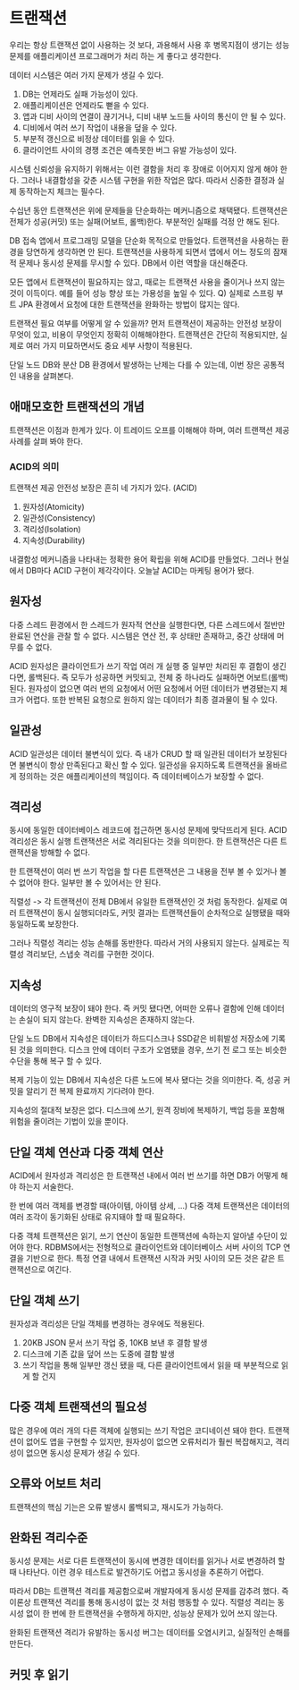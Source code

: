 # 트랜잭션
우리는 항상 트랜잭션 없이 사용하는 것 보다, 과용해서 사용 후 병목지점이 생기는 성능 문제를 애플리케이션 프로그래머가 처리 하는 게 좋다고 생각한다.

데이터 시스템은 여러 가지 문제가 생길 수 있다.
1. DB는 언제라도 실패 가능성이 있다.
2. 애플리케이션은 언제라도 뻗을 수 있다. 
3. 앱과 디비 사이의 연결이 끊기거나, 디비 내부 노드들 사이의 통신이 안 될 수 있다.
4. 디비에서 여러 쓰기 작업이 내용을 덮을 수 있다.
5. 부분적 갱신으로 비정상 데이터를 읽을 수 있다.
6. 클라이언트 사이의 경쟁 조건은 예측못한 버그 유발 가능성이 있다.

시스템 신뢰성을 유지하기 위해서는 이런 결함을 처리 후 장애로 이어지지 않게 해야 한다.
그러나 내결함성을 갖춘 시스템 구현을 위한 작업은 많다. 따라서 신중한 결정과 실제 동작하는지 체크는 필수다.

수십년 동안 트랜잭션은 위에 문제들을 단순화하는 메커니즘으로 채택됐다.
트랜잭션은 전체가 성공(커밋) 또는 실패(어보트, 롤백)한다. 부분적인 실패를 걱정 안 해도 된다.

DB 접속 앱에서 프로그래밍 모델을 단순화 목적으로 만들었다. 트랜잭션을 사용하는 환경을 당연하게 생각하면 안 된다.
트랜잭션을 사용하게 되면서 앱에서 어느 정도의 잠재적 문제나 동시성 문제를 무시할 수 있다.
DB에서 이런 역할을 대신해준다. 

모든 앱에서 트랜잭션이 필요하지는 않고, 때로는 트랜잭션 사용을 줄이거나 쓰지 않는 것이 이득이다.
예를 들어 성능 향상 또는 가용성을 높일 수 있다.
Q) 실제로 스프링 부트 JPA 환경에서 요청에 대한 트랜잭션을 완화하는 방법이 많지는 않다.

트랜잭션 필요 여부를 어떻게 알 수 있을까? 먼저 트랜잭션이 제공하는 안전성 보장이 무엇이 있고, 비용이 무엇인지 정확히 이해해야한다.
트랜잭션은 간단히 적용되지만, 실제로 여러 가지 미묘하면서도 중요 세부 사항이 적용된다.

단일 노드 DB와 분산 DB 환경에서 발생하는 난제는 다를 수 있는데, 이번 장은 공통적인 내용을 살펴본다.

## 애매모호한 트랜잭션의 개념
트랜잭션은 이점과 한계가 있다. 이 트레이드 오프를 이해해야 하며, 여러 트랜잭션 제공 사례를 살펴 봐야 한다.

### ACID의 의미
트랜잭션 제공 안전성 보장은 흔히 네 가지가 있다. (ACID)
1. 원자성(Atomicity)
2. 일관성(Consistency)
3. 격리성(Isolation)
4. 지속성(Durability)

내결함성 메커니즘을 나타내는 정확한 용어 확립을 위해 ACID를 만들었다.
그러나 현실에서 DB마다 ACID 구현이 제각각이다. 오늘날 ACID는 마케팅 용어가 됐다.

## 원자성
다중 스레드 환경에서 한 스레드가 원자적 연산을 실행한다면, 다른 스레드에서 절반만 완료된 연산을 관찰 할 수 없다.
시스템은 연산 전, 후 상태만 존재하고, 중간 상태에 머무를 수 없다. 

ACID 원자성은 클라이언트가 쓰기 작업 여러 개 실행 중 일부만 처리된 후 결함이 생긴다면, 롤백된다.
즉 모두가 성공하면 커밋되고, 전체 중 하나라도 실패하면 어보트(롤백)된다.
원자성이 없으면 여러 번의 요청에서 어떤 요청에서 어떤 데이터가 변경됐는지 체크가 어렵다.
또한 반복된 요청으로 원하지 않는 데이터가 최종 결과물이 될 수 있다.

## 일관성
ACID 일관성은 데이터 불변식이 있다. 즉 내가 CRUD 할 때 일관된 데이터가 보장된다면 불변식이 항상 만족된다고 확신 할 수 있다.
일관성을 유지하도록 트랜잭션을 올바르게 정의하는 것은 애플리케이션의 책임이다.
즉 데이터베이스가 보장할 수 없다.

## 격리성
동시에 동일한 데이터베이스 레코드에 접근하면 동시성 문제에 맞닥뜨리게 된다.
ACID 격리성은 동시 실행 트랜잭션은 서로 격리된다는 것을 의미한다.
한 트랜잭션은 다른 트랜잭션을 방해할 수 없다. 

한 트랜잭션이 여러 번 쓰기 작업을 할 다른 트랜잭션은 그 내용을 전부 볼 수 있거나 볼수 없어야 한다. 
일부만 볼 수 있어서는 안 된다.

직렬성 -> 각 트랜잭션이 전체 DB에서 유일한 트랜잭션인 것 처럼 동작한다. 실제로 여러 트랜잭션이 동시 실행되더라도, 
커밋 결과는 트랜잭션들이 순차적으로 실행됐을 때와 동일하도록 보장한다. 

그러나 직렬성 격리는 성능 손해를 동반한다. 따라서 거의 사용되지 않는다.
실제로는 직렬성 격리보단, 스냅숏 격리를 구현한 것이다.

## 지속성
데이터의 영구적 보장이 돼야 한다.
즉 커밋 됐다면, 어떠한 오류나 결함에 인해 데이터는 손실이 되지 않는다.
완벽한 지속성은 존재하지 않는다.

단일 노드 DB에서 지속성은 데이터가 하드디스크나 SSD같은 비휘발성 저장소에 기록된 것을 의미한다.
디스크 안에 데이터 구조가 오염됐을 경우, 쓰기 전 로그 또는 비슷한 수단을 통해 복구 할 수 있다.

복제 기능이 있는 DB에서 지속성은 다른 노드에 복사 됐다는 것을 의미한다.
즉, 성공 커밋을 알리기 전 복제 완료까지 기다려야 한다.

지속성의 절대적 보장은 없다. 디스크에  쓰기, 원격 장비에 복제하기, 백업 등을 포함해 위험을 줄이려는 기법이 있을 뿐이다.


## 단일 객체 연산과 다중 객체 연산
ACID에서 원자성과 격리성은 한 트랜잭션 내에서 여러 번 쓰기를 하면 DB가 어떻게 해야 하는지 서술한다.

한 번에 여러 객체를 변경할 때(아이템, 아이템 상세, ...) 
다중 객체 트랜잭션은 데이터의 여러 조각이 동기화된 상태로 유지돼야 할 때 필요하다.  

다중 객체 트랜잭션은 읽기, 쓰기 연산이 동일한 트랜잭션에 속하는지 알아낼 수단이 있어야 한다.
RDBMS에서는 전형적으로 클라이언트와 데이터베이스 서버 사이의 TCP 연결을 기반으로 한다.
특정 연결 내에서 트랜잭션 시작과 커밋 사이의 모든 것은 같은 트랜잭션으로 여긴다.


## 단일 객체 쓰기
원자성과 격리성은 단일 객체를 변경하는 경우에도 적용된다.
1. 20KB JSON 문서 쓰기 작업 중, 10KB 보낸 후 결함 발생
2. 디스크에 기존 값을 덮어 쓰는 도중에 결함 발생 
3. 쓰기 작업을 통해 일부만 갱신 됐을 때, 다른 클라이언트에서 읽을 때 부분적으로 읽게 할 건지

## 다중 객체 트랜잭션의 필요성
많은 경우에 여러 개의 다른 객체에 실행되는 쓰기 작업은 코디네이션 돼야 한다.
트랜잭션이 없어도 앱을 구현할 수 있지만, 원자성이 없으면 오류처리가 훨씬 복잡해지고, 격리성이 없으면 동시성 문제가 생길 수 있다.

## 오류와 어보트 처리
트랜잭션의 핵심 기는은 오류 발생시 롤백되고, 재시도가 가능하다.

## 완화된 격리수준
동시성 문제는 서로 다른 트랜잭션이 동시에 변경한 데이터를 읽거나 서로 변경하려 할 때 나타난다.
이런 경우 테스트로 발견하기도 어렵고 동시성을 추론하기 어렵다.

따라서 DB는 트랜잭션 격리를 제공함으로써 개발자에게 동시성 문제를 감추려 했다.
즉 이론상 트랜잭션 격리를 통해 동시성이 없는 것 처럼 행동할 수 있다.
직렬성 격리는 동시성 없이 한 번에 한 트랜잭션을 수행하게 하지만, 성능상 문제가 있어 쓰지 않는다.

완화된 트랜잭션 격리가 유발하는 동시성 버그는 데이터를 오염시키고, 실질적인 손해를 만든다.

## 커밋 후 읽기





